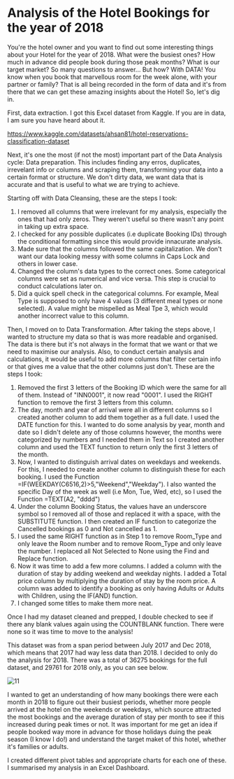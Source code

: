 # Analysis of the Hotel Bookings for the year of 2018

You're the hotel owner and you want to find out some interesting things about your Hotel for the year of 2018. What were the busiest ones? How much in advance did people book during those peak months? What is our target market? So many questions to answer... But how? With DATA! 
You know when you book that marvellous room for the week alone, with your partner or family? That is all being recorded in the form of data and it's from there that we can get these amazing insights about the Hotel! So, let's dig in. 

First, data extraction. I got this Excel dataset from Kaggle. If you are in data, I am sure you have heard about it. 

https://www.kaggle.com/datasets/ahsan81/hotel-reservations-classification-dataset 

Next, it's one the most (if not the most) important part of the Data Analysis cycle: Data preparation. This includes finding any erros, duplicates, irrevelant info or columns and scraping them, transforming your data into a certain format or structure. We don't dirty data, we want data that is accurate and that is useful to what we are trying to achieve. 

Starting off with Data Cleansing, these are the steps I took:

1. I removed all columns that were irrelevant for my analysis, especially the ones that had only zeros. They weren't useful so there wasn't any point in taking up extra space. 
2. I checked for any possible duplicates (i.e duplicate Booking IDs) through the conditional formatting since this would provide innacurate analysis.
3. Made sure that the columns followed the same capitalization. We don't want our data looking messy with some columns in Caps Lock and others in lower case.
4. Changed the column's data types to the correct ones. Some categorical columns were set as numerical and vice versa. This step is crucial to conduct calculations later on. 
5. Did a quick spell check in the categorical columns. For example, Meal Type is supposed to only have 4 values (3 different meal types or none selected). A value might be mispelled as Meal Tpe 3, which would another incorrect value to this column. 

Then, I moved on to Data Transformation. After taking the steps above, I wanted to structure my data so that is was more readable and organised. The data is there but it's not always in the format that we want or that we need to maximise our analysis. Also, to conduct certain analysis and calculations, it would be useful to add more columns that filter certain info or that gives me a value that the other columns just don't. These are the steps I took:

1. Removed the first 3 letters of the Booking ID which were the same for all of them. Instead of "INN0001", it now read "0001". I used the RIGHT function to remove the first 3 letters from this column. 
2. The day, month and year of arrival were all in different columns so I created another column to add them together as a full date. I used the DATE function for this. I wanted to do some analysis by year, month and date so I didn't delete any of those columns however, the months were categorized by numbers and I needed them in Text so I created another column and used the TEXT function to return only the first 3 letters of the month.
3. Now, I wanted to distinguish arrival dates on weekdays and weekends. For this, I needed to create another column to distinguish these for each booking. I used the Function =IF(WEEKDAY(C6516,2)>5,"Weekend","Weekday"). I also wanted the specific Day of the week as well (i.e Mon, Tue, Wed, etc), so I used the Function =TEXT(A2, "dddd")
4. Under the column Booking Status, the values have an underscore symbol so I removed all of those and replaced it with a space, with the SUBSTITUTE function. I then created an IF function to categorize the Cancelled bookings as 0 and Not cancelled as 1.
5. I used the same RIGHT function as in Step 1 to remove Room_Type and only leave the Room number and to remove Room_Type and only leave the number. I replaced all Not Selected to None using the Find and Replace function. 
6. Now it was time to add a few more columns. I added a column with the duration of stay by adding weekend and weekday nights. I added a Total price column by multiplying the duration of stay by the room price. A column was added to identify a booking as only having Adults or Adults with Children, using the IF(AND) function.
7. I changed some titles to make them more neat.

Once I had my dataset cleaned and prepped, I double checked to see if there any blank values again using the COUNTBLANK function. There were none so it was time to move to the analysis!

This dataset was from a span period between July 2017 and Dec 2018, which means that 2017 had way less data than 2018. I decided to only do the analysis for 2018. There was a total of 36275 bookings for the full dataset, and 29761 for 2018 only, as you can see below. 

![11](https://user-images.githubusercontent.com/122553754/212370829-ef3a1528-d189-47ea-85a8-5d2bfac1c242.PNG)

I wanted to get an understanding of how many bookings there were each month in 2018 to figure out their busiest periods, whether more people arrived at the hotel on the weekends or weekdays, which source attracted the most bookings and the average duration of stay per month to see if this increased during peak times or not. It was important for me get an idea if people booked way more in advance for those holidays duing the peak season (I know I do!) and understand the target maket of this hotel, whether it's families or adults. 

I created different pivot tables and appropriate charts for each one of these. I summarised my analysis in an Excel Dashboard.




